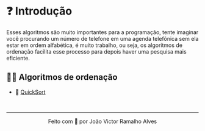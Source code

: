 # ❓ Introdução
Esses algoritmos são muito importantes para a programação, tente imaginar você procurando um número de telefone em uma agenda telefônica sem ela estar em ordem alfabética, é muito trabalho, ou seja, os algoritmos de ordenação facilita esse processo para depois haver uma pesquisa mais eficiente.

## 👨‍💻 Algoritmos de ordenação
- 🔢 [QuickSort](/quickSort)

<br>

---
<p align="center">Feito com 💚 por João Victor Ramalho Alves</p>
